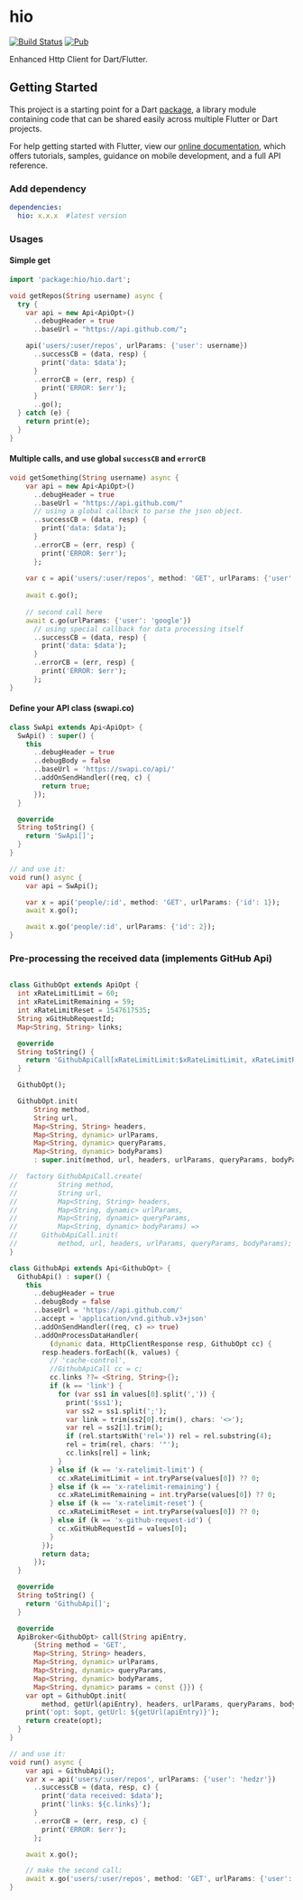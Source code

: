 # hio

[![Build Status](https://travis-ci.com/hedzr/hio.svg?token=fpUigjpscfp3TbfqAu2D&branch=master)](https://travis-ci.com/hedzr/hio)
[![Pub](https://img.shields.io/pub/v/hio.svg)](https://pub.dartlang.org/packages/hio)

Enhanced Http Client for Dart/Flutter.

## Getting Started

This project is a starting point for a Dart [package](https://flutter.io/developing-packages/), a library module containing code that can be shared easily across multiple Flutter or Dart projects.

For help getting started with Flutter, view our [online documentation](https://flutter.io/docs), which offers tutorials, samples, guidance on mobile development, and a full API reference.



### Add dependency

```yaml
dependencies:
  hio: x.x.x  #latest version
```


### Usages

#### Simple get

```dart
import 'package:hio/hio.dart';

void getRepos(String username) async {
  try {
    var api = new Api<ApiOpt>()
      ..debugHeader = true
      ..baseUrl = "https://api.github.com/";

    api('users/:user/repos', urlParams: {'user': username})
      ..successCB = (data, resp) {
        print('data: $data');
      }
      ..errorCB = (err, resp) {
        print('ERROR: $err');
      }
      ..go();
  } catch (e) {
    return print(e);
  }
}
```

#### Multiple calls, and use global `successCB` and `errorCB`

```dart
void getSomething(String username) async {
    var api = new Api<ApiOpt>()
      ..debugHeader = true
      ..baseUrl = "https://api.github.com/"
      // using a global callback to parse the json object.
      ..successCB = (data, resp) {
        print('data: $data');
      }
      ..errorCB = (err, resp) {
        print('ERROR: $err');
      };
    
    var c = api('users/:user/repos', method: 'GET', urlParams: {'user': username});
    
    await c.go();
    
    // second call here
    await c.go(urlParams: {'user': 'google'})
      // using special callback for data processing itself
      ..successCB = (data, resp) {
        print('data: $data');
      }
      ..errorCB = (err, resp) {
        print('ERROR: $err');
      };
}
```

#### Define your API class (swapi.co)

```dart
class SwApi extends Api<ApiOpt> {
  SwApi() : super() {
    this
      ..debugHeader = true
      ..debugBody = false
      ..baseUrl = 'https://swapi.co/api/'
      ..addOnSendHandler((req, c) {
        return true;
      });
  }

  @override
  String toString() {
    return 'SwApi[]';
  }
}

// and use it:
void run() async {
    var api = SwApi();

    var x = api('people/:id', method: 'GET', urlParams: {'id': 1});
    await x.go();

    await x.go('people/:id', urlParams: {'id': 2});
}
```

### Pre-processing the received data (implements GitHub Api)

```dart

class GithubOpt extends ApiOpt {
  int xRateLimitLimit = 60;
  int xRateLimitRemaining = 59;
  int xRateLimitReset = 1547617535;
  String xGitHubRequestId;
  Map<String, String> links;

  @override
  String toString() {
    return 'GithubApiCall[xRateLimitLimit:$xRateLimitLimit, xRateLimitRemaining:$xRateLimitRemaining, xRateLimitReset: $xRateLimitReset, ${toStringPart()}]';
  }

  GithubOpt();

  GithubOpt.init(
      String method,
      String url,
      Map<String, String> headers,
      Map<String, dynamic> urlParams,
      Map<String, dynamic> queryParams,
      Map<String, dynamic> bodyParams)
      : super.init(method, url, headers, urlParams, queryParams, bodyParams);

//  factory GithubApiCall.create(
//          String method,
//          String url,
//          Map<String, String> headers,
//          Map<String, dynamic> urlParams,
//          Map<String, dynamic> queryParams,
//          Map<String, dynamic> bodyParams) =>
//      GithubApiCall.init(
//          method, url, headers, urlParams, queryParams, bodyParams);
}

class GithubApi extends Api<GithubOpt> {
  GithubApi() : super() {
    this
      ..debugHeader = true
      ..debugBody = false
      ..baseUrl = 'https://api.github.com/'
      ..accept = 'application/vnd.github.v3+json'
      ..addOnSendHandler((req, c) => true)
      ..addOnProcessDataHandler(
          (dynamic data, HttpClientResponse resp, GithubOpt cc) {
        resp.headers.forEach((k, values) {
          // 'cache-control',
          //GithubApiCall cc = c;
          cc.links ??= <String, String>{};
          if (k == 'link') {
            for (var ss1 in values[0].split(',')) {
              print('$ss1');
              var ss2 = ss1.split(';');
              var link = trim(ss2[0].trim(), chars: '<>');
              var rel = ss2[1].trim();
              if (rel.startsWith('rel=')) rel = rel.substring(4);
              rel = trim(rel, chars: '"');
              cc.links[rel] = link;
            }
          } else if (k == 'x-ratelimit-limit') {
            cc.xRateLimitLimit = int.tryParse(values[0]) ?? 0;
          } else if (k == 'x-ratelimit-remaining') {
            cc.xRateLimitRemaining = int.tryParse(values[0]) ?? 0;
          } else if (k == 'x-ratelimit-reset') {
            cc.xRateLimitReset = int.tryParse(values[0]) ?? 0;
          } else if (k == 'x-github-request-id') {
            cc.xGitHubRequestId = values[0];
          }
        });
        return data;
      });
  }

  @override
  String toString() {
    return 'GithubApi[]';
  }

  @override
  ApiBroker<GithubOpt> call(String apiEntry,
      {String method = 'GET',
      Map<String, String> headers,
      Map<String, dynamic> urlParams,
      Map<String, dynamic> queryParams,
      Map<String, dynamic> bodyParams,
      Map<String, dynamic> params = const {}}) {
    var opt = GithubOpt.init(
        method, getUrl(apiEntry), headers, urlParams, queryParams, bodyParams);
    print('opt: $opt, getUrl: ${getUrl(apiEntry)}');
    return create(opt);
  }
}

// and use it:
void run() async {
    var api = GithubApi();
    var x = api('users/:user/repos', urlParams: {'user': 'hedzr'})
      ..successCB = (data, resp, c) {
        print('data received: $data');
        print('links: ${c.links}');
      }
      ..errorCB = (err, resp, c) {
        print('ERROR: $err');
      };

    await x.go();

    // make the second call:
    await x.go('users/:user/repos', method: 'GET', urlParams: {'user': 'google'});
}
```




